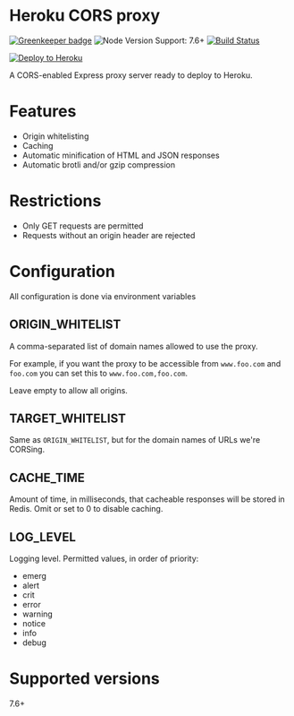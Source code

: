 # Heroku CORS proxy

[![Greenkeeper badge](https://badges.greenkeeper.io/Alorel/heroku-cors-proxy.svg)](https://greenkeeper.io/)
![Node Version Support: 7.6+](https://img.shields.io/badge/Node%20Version%20Support-7.6%2B-brightgreen.svg)
[![Build Status](https://travis-ci.org/Alorel/heroku-cors-proxy.svg?branch=master)](https://travis-ci.org/Alorel/heroku-cors-proxy)

[![Deploy to Heroku](https://www.herokucdn.com/deploy/button.png)](https://www.heroku.com/deploy/?template=https://github.com/Alorel/heroku-cors-proxy)

A CORS-enabled Express proxy server ready to deploy to Heroku.

# Features

* Origin whitelisting
* Caching
* Automatic minification of HTML and JSON responses
* Automatic brotli and/or gzip compression

# Restrictions

* Only GET requests are permitted
* Requests without an origin header are rejected

# Configuration

All configuration is done via environment variables

## ORIGIN_WHITELIST

A comma-separated list of domain names allowed to use the proxy.

For example, if you want the proxy to be accessible from `www.foo.com`
and `foo.com` you can set this to `www.foo.com,foo.com`.

Leave empty to allow all origins.

## TARGET_WHITELIST

Same as `ORIGIN_WHITELIST`, but for the domain names of URLs we're
CORSing.

## CACHE_TIME

Amount of time, in milliseconds, that cacheable responses will be stored in Redis. Omit or set to 0 to disable caching.

## LOG_LEVEL

Logging level. Permitted values, in order of priority:

* emerg
* alert
* crit
* error
* warning
* notice
* info
* debug

# Supported versions

7.6+
